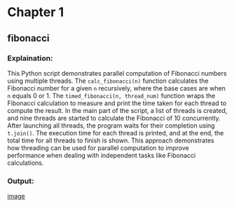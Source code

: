 # Chapter 1

## fibonacci

### Explaination:
This Python script demonstrates parallel computation of Fibonacci numbers using multiple threads. The `calc_fibonacci(n)` function calculates the Fibonacci number for a given `n` recursively, where the base cases are when `n` equals 0 or 1. The `timed_fibonacci(n, thread_num)` function wraps the Fibonacci calculation to measure and print the time taken for each thread to compute the result. In the main part of the script, a list of threads is created, and nine threads are started to calculate the Fibonacci of 10 concurrently. After launching all threads, the program waits for their completion using `t.join()`. The execution time for each thread is printed, and at the end, the total time for all threads to finish is shown. This approach demonstrates how threading can be used for parallel computation to improve performance when dealing with independent tasks like Fibonacci calculations.
### Output:
[image](images/fibonacci.PNG "image")
